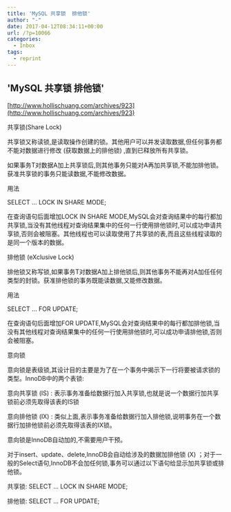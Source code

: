 ```yaml
---
title: 'MySQL 共享锁  排他锁'
author: "-"
date: 2017-04-12T08:34:11+00:00
url: /?p=10066
categories:
  - Inbox
tags:
  - reprint
---
```

## 'MySQL 共享锁  排他锁'

[http://www.hollischuang.com/archives/923](http://www.hollischuang.com/archives/923)

共享锁(Share Lock)
  
共享锁又称读锁,是读取操作创建的锁。其他用户可以并发读取数据,但任何事务都不能对数据进行修改 (获取数据上的排他锁) ,直到已释放所有共享锁。

如果事务T对数据A加上共享锁后,则其他事务只能对A再加共享锁,不能加排他锁。获准共享锁的事务只能读数据,不能修改数据。

用法
  
SELECT ... LOCK IN SHARE MODE;

在查询语句后面增加LOCK IN SHARE MODE,MySQL会对查询结果中的每行都加共享锁,当没有其他线程对查询结果集中的任何一行使用排他锁时,可以成功申请共享锁,否则会被阻塞。其他线程也可以读取使用了共享锁的表,而且这些线程读取的是同一个版本的数据。

排他锁 (eXclusive Lock)
  
排他锁又称写锁,如果事务T对数据A加上排他锁后,则其他事务不能再对A加任任何类型的封锁。获准排他锁的事务既能读数据,又能修改数据。

用法
  
SELECT ... FOR UPDATE;

在查询语句后面增加FOR UPDATE,MySQL会对查询结果中的每行都加排他锁,当没有其他线程对查询结果集中的任何一行使用排他锁时,可以成功申请排他锁,否则会被阻塞。

意向锁
  
意向锁是表级锁,其设计目的主要是为了在一个事务中揭示下一行将要被请求锁的类型。InnoDB中的两个表锁:

意向共享锁 (IS) : 表示事务准备给数据行加入共享锁,也就是说一个数据行加共享锁前必须先取得该表的IS锁

意向排他锁 (IX) : 类似上面,表示事务准备给数据行加入排他锁,说明事务在一个数据行加排他锁前必须先取得该表的IX锁。

意向锁是InnoDB自动加的,不需要用户干预。

对于insert、update、delete,InnoDB会自动给涉及的数据加排他锁 (X) ；对于一般的Select语句,InnoDB不会加任何锁,事务可以通过以下语句给显示加共享锁或排他锁。

共享锁: SELECT ... LOCK IN SHARE MODE;

排他锁: SELECT ... FOR UPDATE;
